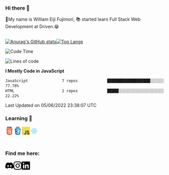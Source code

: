 ### Hi there 👋


🔖My name is William Eiji Fujimori, 📚 started learn Full Stack Web Development at Driven.😁
<br />
<br />

[![Anurag's GitHub stats](https://github-readme-stats.vercel.app/api?username=williameiji&theme=nightowl)](https://github.com/anuraghazra/github-readme-stats)[![Top Langs](https://github-readme-stats.vercel.app/api/top-langs/?username=williameiji)](https://github.com/anuraghazra/github-readme-stats)



<!--START_SECTION:waka-->
![Code Time](http://img.shields.io/badge/Code%20Time-203%20hrs%2015%20mins-blue)

![Lines of code](https://img.shields.io/badge/From%20Hello%20World%20I%27ve%20Written-1%20Million%20lines%20of%20code-blue)

**I Mostly Code in JavaScript** 

```text
JavaScript               7 repos             ███████████████████░░░░░░   77.78% 
HTML                     2 repos             █████░░░░░░░░░░░░░░░░░░░░   22.22%

```



 Last Updated on 05/06/2022 23:38:07 UTC
<!--END_SECTION:waka-->

### Learning 📖

<img align="left" alt="HTML5" width="26px" src="https://raw.githubusercontent.com/github/explore/80688e429a7d4ef2fca1e82350fe8e3517d3494d/topics/html/html.png" />
<img align="left" alt="CSS3" width="26px" src="https://raw.githubusercontent.com/github/explore/80688e429a7d4ef2fca1e82350fe8e3517d3494d/topics/css/css.png" />
<img align="left" alt="JavaScript" width="26px" src="https://raw.githubusercontent.com/github/explore/80688e429a7d4ef2fca1e82350fe8e3517d3494d/topics/javascript/javascript.png" />
<img align="left" alt="React" width="26px" src="https://raw.githubusercontent.com/github/explore/80688e429a7d4ef2fca1e82350fe8e3517d3494d/topics/react/react.png" />

<br />
<br />
<br />

### Find me here:

[<img align="left" alt="Discord" width="26px" src="https://github.com/williameiji/williameiji/blob/main/images/discord.svg" />][1]
[<img align="left" alt="Discord" width="26px" src="https://github.com/williameiji/williameiji/blob/main/images/instagram.svg" />][2]
[<img align="left" alt="Discord" width="26px" src="https://github.com/williameiji/williameiji/blob/main/images/linkedin.svg" />][3]

[1]: https://discordapp.com/users/Eiji#5872
[2]: https://www.instagram.com/williameiji/
[3]: https://www.linkedin.com/in/william-eiji-fujimori/
